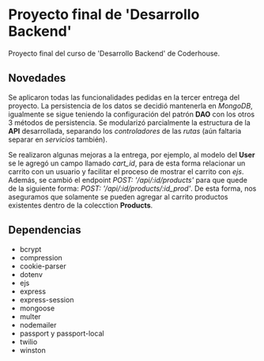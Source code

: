 # Proyecto final de 'Desarrollo Backend'
Proyecto final del curso de 'Desarrollo Backend' de Coderhouse. 

## Novedades
Se aplicaron todas las funcionalidades pedidas en la tercer entrega del proyecto. La persistencia de los datos se decidió mantenerla en _MongoDB_, igualmente se sigue teniendo la configuración del patrón __DAO__ con los otros 3 métodos de persistencia. Se modularizó parcialmente la estructura de la __API__ desarrollada, separando los _controladores_ de las _rutas_ (aún faltaria separar en _servicios_ también).

Se realizaron algunas mejoras a la entrega, por ejemplo, al modelo del __User__ se le agregó un campo llamado _cart_id_, para de esta forma relacionar un carrito con un usuario y facilitar el proceso de mostrar el carrito con _ejs_. Además, se cambió el endpoint _POST: '/api/:id/products'_ para que quede de la siguiente forma: _POST: '/api/:id/products/:id_prod'_. De esta forma, nos aseguramos que solamente se pueden agregar al carrito productos existentes dentro de la colecction __Products__. 

## Dependencias

- bcrypt
- compression
- cookie-parser
- dotenv
- ejs
- express
- express-session
- mongoose
- multer
- nodemailer
- passport y passport-local
- twilio
- winston

